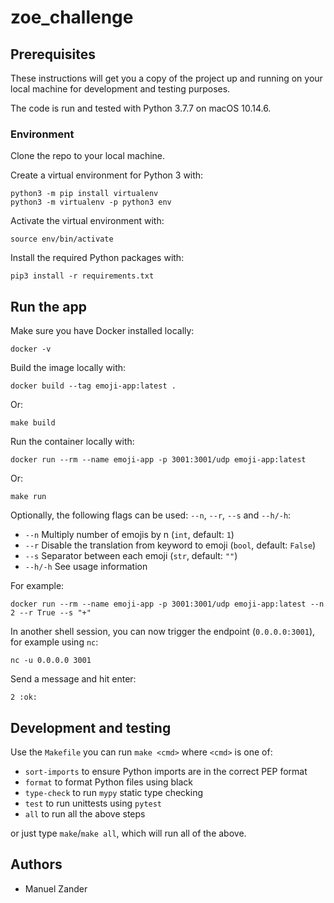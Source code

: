 # zoe_challenge

## Prerequisites

These instructions will get you a copy of the project up and running on your local machine for development and testing purposes.

The code is run and tested with Python 3.7.7 on macOS 10.14.6.

### Environment

Clone the repo to your local machine.

Create a virtual environment for Python 3 with:

    python3 -m pip install virtualenv
    python3 -m virtualenv -p python3 env

Activate the virtual environment with:

    source env/bin/activate

Install the required Python packages with:

    pip3 install -r requirements.txt

## Run the app

Make sure you have Docker installed locally:

    docker -v
    
Build the image locally with:

    docker build --tag emoji-app:latest .
    
Or:

    make build

Run the container locally with:
    
    docker run --rm --name emoji-app -p 3001:3001/udp emoji-app:latest

Or:

    make run

Optionally, the following flags can be used: `--n`, `--r`, `--s` and `--h/-h`:

* `--n` Multiply number of emojis by n (`int`, default: `1`)
* `--r` Disable the translation from keyword to emoji (`bool`, default: `False`)
* `--s` Separator between each emoji (`str`, default: `""`)
* `--h/-h` See usage information

For example:

    docker run --rm --name emoji-app -p 3001:3001/udp emoji-app:latest --n 2 --r True --s "+"
    
In another shell session, you can now trigger the endpoint (`0.0.0.0:3001`), for example using `nc`:

    nc -u 0.0.0.0 3001

Send a message and hit enter:

    2 :ok:

## Development and testing

Use the `Makefile` you can run `make <cmd>` where `<cmd>` is one of:

* `sort-imports` to ensure Python imports are in the correct PEP format
* `format` to format Python files using black
* `type-check` to run `mypy` static type checking
* `test` to run unittests using `pytest`
* `all` to run all the above steps

or just type `make`/`make all`, which will run all of the above.

## Authors

* Manuel Zander